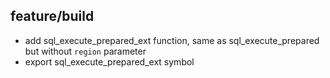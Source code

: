 ## feature/build

* add sql_execute_prepared_ext function, same as sql_execute_prepared but without `region` parameter
* export sql_execute_prepared_ext symbol
